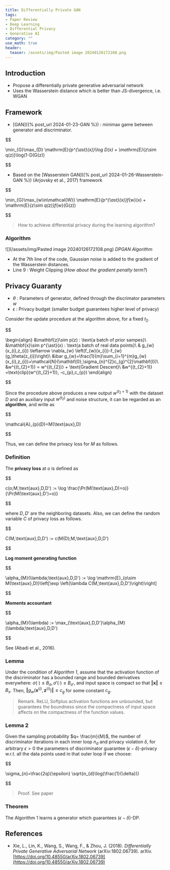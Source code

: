 ```yaml
---
title: Differentially Private GAN
tags: 
- Paper Review
- Deep Learning
- Differential Privacy
- Generative AI
category: ""
use_math: true
header: 
  teaser: /assets/img/Pasted image 20240126172108.png
---
```


## Introduction

- Propose a differentially private generative adversarial network
- Uses the Wasserstein distance which is better than JS-divergence, i.e. WGAN

## Framework
- [GAN]({% post_url 2024-01-23-GAN %}) : minimax game between generator and discriminator.

$$

\min_{G}\max_{D} \mathrm{E}_{p^{\ast}(x)}\log D(x) + \mathrm{E}_{z\sim q(z)}\log(1-D(G(z))


$$

- Based on the [Wasserstein GAN]({% post_url 2024-01-26-Wasserstein-GAN %}) (Arjovsky et al., 2017) framework

$$

\min_{G}\max_{w\in\mathcal{W}} \mathrm{E}_{p^{\ast}(x)}f_{w}(x) + \mathrm{E}_{z\sim q(z)}f_{w}(G(z))


$$

> How to achieve differential privacy during the learning algorithm?

### Algorithm

![](/assets/img/Pasted image 20240126172108.png)
*DPGAN Algorithm*

- At the 7th line of the code, Gaussian noise is added to the gradient of the Wasserstein distances.
- Line 9 : Weight Clipping (*How about the gradient penalty term?*)

## Privacy Guaranty

- $\theta$ : Parameters of generator, defined through the discrimator parameters $w$
- $\epsilon$ : Privacy budget (smaller budget guarantees higher level of privacy)

Consider the update procedure at the algorithm above, for a fixed $t_{2}$.


$$

\begin{align}
&\mathbf{z}\sim p(z) : \text{a batch of prior sampes}\\
&\mathbf{x}\sim p^{\ast}(x) : \text{a batch of real data points}\\
& g_{w}(x_{i},z_{i}) \leftarrow \nabla_{w} \left(f_{w}(x_{i})-f_{w}(g_\theta(z_{i})\right)\\
&\bar g_{w}=\frac{1}{m}\sum_{i=1}^{m}g_{w}(x_{i},z_{i})+\mathcal{N}(\mathbf{0},\sigma_{n}^{2}c_{g}^{2}\mathbf{I})\\
&w^{(t_{2}+1)} = w^{(t_{2})} + \text{Gradient Descent}\\
&w^{(t_{2}+1)} =\text{clip}(w^{(t_{2}+1)}, -c_{p},c_{p})
\end{align}


$$

Since the procedure above produces a new output $w^{(t_{2}+1)}$ with the dataset $D$ and an auxiliary input $w^{(t_{2})}$ and noise structure, it can be regarded as an **algorithm**, and write as 

$$

\mathcal{A}_{p}(D)=M(\text{aux},D)


$$

Thus, we can define the privacy loss for $M$ as follows.

### Definition
The **privacy loss** at $o$ is defined as

$$

c(o;M,\text{aux},D,D') := \log \frac{\Pr(M(\text{aux},D)=o)}{\Pr(M(\text{aux},D')=o)}


$$

where $D,D'$ are the neighboring datasets. Also, we can define the random variable $C$ of privacy loss as follows.

$$

C(M,\text{aux},D,D') := c(M(D);M,\text{aux},D,D')


$$

**Log moment generating function**

$$

\alpha_{M}(\lambda;\text{aux},D,D') := \log \mathrm{E}_{o\sim M(\text{aux},D)}\left[\exp \left(\lambda C(M,\text{aux},D,D')\right)\right]


$$

**Moments accountant**

$$

\alpha_{M}(\lambda) := \max_{\text{aux},D,D'}\alpha_{M}(\lambda;\text{aux},D,D')


$$

See (Abadi et al., 2016).

### Lemma

Under the condition of *Algorithm 1*, assume that the activation function of the discriminator has a bounded range and bounded derivatives everywhere: $\sigma(\cdot)\le B_{\sigma}, \sigma'(\cdot)\le B_{\sigma'}$, and input space is compact so that $\Vert \mathbf{x}\Vert\leq B_{x}$. Then, $\left\Vert g_{w}(\mathbf{x}^{(i)},\mathbf{z}^{(i)})\right\Vert \le c_{g}$ for some constant $c_{g}$.

> Remark. ReLU, Softplus activation functions are unbounded, but guarantees the boundness since the compactness of input space affects on the compactness of the function values.

### Lemma 2

Given the sampling probability $q= \frac{m}{M}$, the number of discriminator iterations in each inner loop $n_{d}$ and privacy violation $\delta$, for arbitrary $\epsilon>0$ the parameters of discriminator guarantee $(\epsilon-\delta)$-privacy w.r.t. all the data points used in that outer loop if we choose:

$$

\sigma_{n}=\frac{2q}{\epsilon} \sqrt{n_{d}\log(\frac{1}{\delta})}


$$

> Proof. See paper

### Theorem

The Algorithm 1 learns a generator which guarantees $(\epsilon-\delta)$-DP.

## References

- Xie, L., Lin, K., Wang, S., Wang, F., & Zhou, J. (2018). _Differentially Private Generative Adversarial Network_ (arXiv:1802.06739). arXiv. [https://doi.org/10.48550/arXiv.1802.06739](https://doi.org/10.48550/arXiv.1802.06739)
